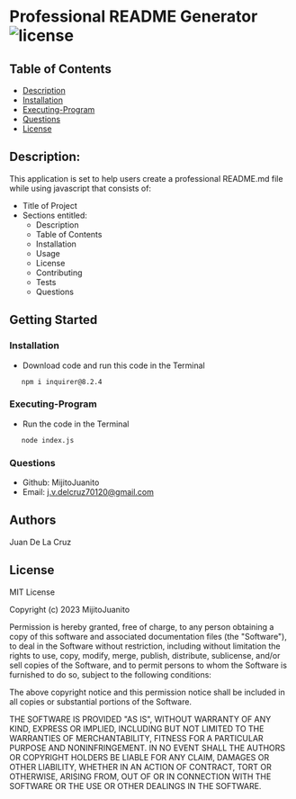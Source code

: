 # Professional README Generator  ![license](https://img.shields.io/badge/license-MIT-green)

## Table of Contents
  * [Description](#description)
  * [Installation](#installation)
  * [Executing-Program](###Executing-Program)
  * [Questions](#questions)
  * [License](#license)
  


## Description:
   This application is set to help users create a professional README.md file while using javascript that consists of:
   
   * Title of Project
   * Sections entitled:
      * Description
      * Table of Contents
      * Installation
      * Usage
      * License 
      * Contributing
      * Tests
      * Questions


## Getting Started

### Installation
*  Download code and run this code in the Terminal
```
   npm i inquirer@8.2.4
```

### Executing-Program

* Run the code in the Terminal
```
   node index.js
```




### Questions
* Github: MijitoJuanito
* Email: j.v.delcruz70120@gmail.com


## Authors


Juan De La Cruz  



## License

MIT License

Copyright (c) 2023 MijitoJuanito

Permission is hereby granted, free of charge, to any person obtaining a copy
of this software and associated documentation files (the "Software"), to deal
in the Software without restriction, including without limitation the rights
to use, copy, modify, merge, publish, distribute, sublicense, and/or sell
copies of the Software, and to permit persons to whom the Software is
furnished to do so, subject to the following conditions:

The above copyright notice and this permission notice shall be included in all
copies or substantial portions of the Software.

THE SOFTWARE IS PROVIDED "AS IS", WITHOUT WARRANTY OF ANY KIND, EXPRESS OR
IMPLIED, INCLUDING BUT NOT LIMITED TO THE WARRANTIES OF MERCHANTABILITY,
FITNESS FOR A PARTICULAR PURPOSE AND NONINFRINGEMENT. IN NO EVENT SHALL THE
AUTHORS OR COPYRIGHT HOLDERS BE LIABLE FOR ANY CLAIM, DAMAGES OR OTHER
LIABILITY, WHETHER IN AN ACTION OF CONTRACT, TORT OR OTHERWISE, ARISING FROM,
OUT OF OR IN CONNECTION WITH THE SOFTWARE OR THE USE OR OTHER DEALINGS IN THE
SOFTWARE.






